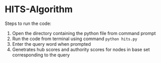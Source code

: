 # HITS-Algorithm

Steps to run the code:

1. Open the directory containing the python file from command prompt
2. Run the code from terminal using command ```python hits.py```
3.  Enter the query word when prompted
4.  Genetrates hub scores and authority scores for nodes in base set corresponding to the query
